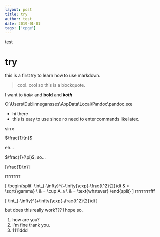 ```yaml
---
layout: post
title: try
author: test
date: 2019-01-01
tags: ['cpge']
---
```


test

# try

this is a first try to learn how to use markdown.

> cool.
> cool so this is a blockquote.

I want to *italic* and **bold** and ___both___

C:\Users\Dublinnegansses\AppData\Local\Pandoc\pandoc.exe


- hi there
- this is easy to use since no need to enter commands like latex.


$\sin x$

$\frac{1}{n}$

eh...


$\frac{1}{\pi}$, so...

\[\frac{1}{n}\]


rrrrrrrrr

\[
\begin{split}
\int_{-\infty}^{+\infty}\exp(-\frac{t^2}{2})dt & = \sqrt{\gamma} \\
& = \cup A_n \\
& = \text{whatever}
\end{split}
\]
rrrrrrrrrfff

\[
\int_{-\infty}^{+\infty}\exp(-\frac{t^2}{2})dt
\]


but does this really work???
I hope so.
1. how are you?
2. I'm fine thank you.
3. 1111ddd
